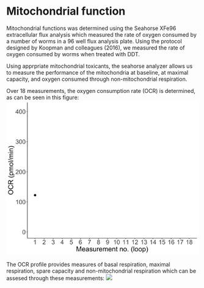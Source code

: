 # Mitochondrial function
Mitochondrial functions was determined using the Seahorse XFe96 extracellular flux analysis which measured the rate of oxygen consumed by a number of worms in a 96 well flux analysis plate. Using the protocol designed by Koopman and colleagues (2016), we measured the rate of oxygen consumed by worms when treated with DDT. 

Using apprpriate mitochondrial toxicants, the seahorse analyzer allows us to measure the performance of the mitochondria at baseline, at maximal capacity, and oxygen consumed through non-mitochondrial respiration. 

Over 18 measurements, the oxygen consumption rate (OCR) is determined, as can be seen in this figure: 
<img src = "https://github.com/vrindakalia/DDT_tau_Celegans/blob/main/mitochondrial_function/figures/seahorse_injection.gif">

The OCR profile provides measures of basal respiration, maximal respiration, spare capacity and non-mitochondrial respiration which can be assesed through these measurements: 
<img src = "https://github.com/vrindakalia/DDT_tau_Celegans/blob/main/mitochondrial_function/figures/seahorse_koopman_profile.jpeg">



